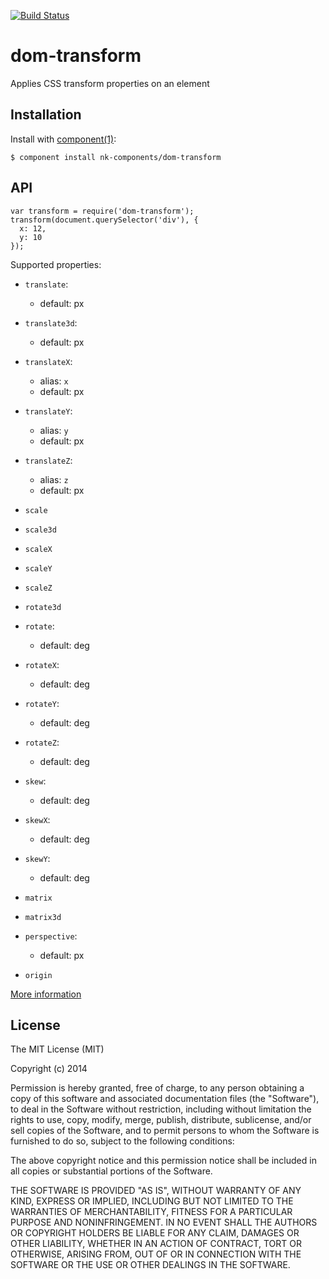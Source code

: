 [![Build Status](https://travis-ci.org/nk-components/dom-transform.png?branch=master)](https://travis-ci.org/nk-components/dom-transform)

# dom-transform

  Applies CSS transform properties on an element

## Installation

  Install with [component(1)](http://component.io):

    $ component install nk-components/dom-transform

## API

    var transform = require('dom-transform');
    transform(document.querySelector('div'), {
      x: 12,
      y: 10
    });

Supported properties:
* `translate`:
  - default: px

* `translate3d`:
  - default: px

* `translateX`:
  - alias: `x`
  - default: px

* `translateY`:
  - alias: `y`
  - default: px

* `translateZ`:
  - alias: `z`
  - default: px

* `scale`

* `scale3d`

* `scaleX`

* `scaleY`

* `scaleZ`

* `rotate3d`

* `rotate`:
  - default: deg

* `rotateX`:
  - default: deg

* `rotateY`:
  - default: deg

* `rotateZ`:
  - default: deg

* `skew`:
  - default: deg

* `skewX`:
  - default: deg

* `skewY`:
  - default: deg

* `matrix`

* `matrix3d`

* `perspective`:
  - default: px

* `origin`

[More information](https://developer.mozilla.org/en-US/docs/Web/CSS/transform)

## License

  The MIT License (MIT)

  Copyright (c) 2014 <copyright holders>

  Permission is hereby granted, free of charge, to any person obtaining a copy
  of this software and associated documentation files (the "Software"), to deal
  in the Software without restriction, including without limitation the rights
  to use, copy, modify, merge, publish, distribute, sublicense, and/or sell
  copies of the Software, and to permit persons to whom the Software is
  furnished to do so, subject to the following conditions:

  The above copyright notice and this permission notice shall be included in
  all copies or substantial portions of the Software.

  THE SOFTWARE IS PROVIDED "AS IS", WITHOUT WARRANTY OF ANY KIND, EXPRESS OR
  IMPLIED, INCLUDING BUT NOT LIMITED TO THE WARRANTIES OF MERCHANTABILITY,
  FITNESS FOR A PARTICULAR PURPOSE AND NONINFRINGEMENT. IN NO EVENT SHALL THE
  AUTHORS OR COPYRIGHT HOLDERS BE LIABLE FOR ANY CLAIM, DAMAGES OR OTHER
  LIABILITY, WHETHER IN AN ACTION OF CONTRACT, TORT OR OTHERWISE, ARISING FROM,
  OUT OF OR IN CONNECTION WITH THE SOFTWARE OR THE USE OR OTHER DEALINGS IN
  THE SOFTWARE.
